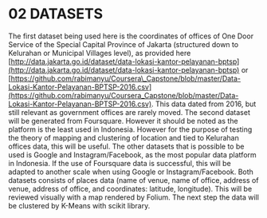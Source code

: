 # 02 DATASETS
The first dataset being used here is the coordinates of offices of One Door Service of the Special Capital Province of Jakarta (structured down to Kelurahan or Municipal Villages level), as provided here [http://data.jakarta.go.id/dataset/data-lokasi-kantor-pelayanan-bptsp](http://data.jakarta.go.id/dataset/data-lokasi-kantor-pelayanan-bptsp) or [https://github.com/rabimanyu/Coursera\_Capstone/blob/master/Data-Lokasi-Kantor-Pelayanan-BPTSP-2016.csv](https://github.com/rabimanyu/Coursera_Capstone/blob/master/Data-Lokasi-Kantor-Pelayanan-BPTSP-2016.csv). This data dated from 2016, but still relevant as government offices are rarely moved.
The second dataset will be generated from Foursquare. However it should be noted as the platform is the least used in Indonesia. However for the purpose of testing the theory of mapping and clustering of location and tied to Kelurahan offices data, this will be useful.
The other datasets that is possible to be used is Google and Instagram/Facebook, as the most popular data platform in Indonesia. If the use of Foursquare data is successful, this will be adapted to another scale when using Google or Instagram/Facebook.
Both datasets consists of places data (name of venue, name of office, address of venue, address of office, and coordinates: latitude, longitude). This will be reviewed visually with a map rendered by Folium. The next step the data will be clustered by K-Means with scikit library.

